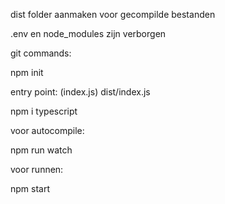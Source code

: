 dist folder aanmaken voor gecompilde bestanden

.env en node_modules zijn verborgen



git commands:

npm init

entry point: (index.js) dist/index.js

npm i typescript


voor autocompile:

npm run watch


voor runnen:

npm start
